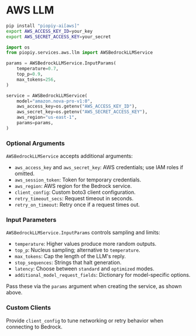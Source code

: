 # AWS LLM

```bash
pip install "piopiy-ai[aws]"
export AWS_ACCESS_KEY_ID=your_key
export AWS_SECRET_ACCESS_KEY=your_secret
```

```python
import os
from piopiy.services.aws.llm import AWSBedrockLLMService

params = AWSBedrockLLMService.InputParams(
    temperature=0.7,
    top_p=0.9,
    max_tokens=256,
)

service = AWSBedrockLLMService(
    model="amazon.nova-pro-v1:0",
    aws_access_key=os.getenv("AWS_ACCESS_KEY_ID"),
    aws_secret_key=os.getenv("AWS_SECRET_ACCESS_KEY"),
    aws_region="us-east-1",
    params=params,
)
```

### Optional Arguments

`AWSBedrockLLMService` accepts additional arguments:

- `aws_access_key` and `aws_secret_key`: AWS credentials; use IAM roles if omitted.
- `aws_session_token`: Token for temporary credentials.
- `aws_region`: AWS region for the Bedrock service.
- `client_config`: Custom boto3 client configuration.
- `retry_timeout_secs`: Request timeout in seconds.
- `retry_on_timeout`: Retry once if a request times out.

### Input Parameters

`AWSBedrockLLMService.InputParams` controls sampling and limits:

- `temperature`: Higher values produce more random outputs.
- `top_p`: Nucleus sampling; alternative to `temperature`.
- `max_tokens`: Cap the length of the LLM's reply.
- `stop_sequences`: Strings that halt generation.
- `latency`: Choose between `standard` and `optimized` modes.
- `additional_model_request_fields`: Dictionary for model-specific options.

Pass these via the `params` argument when creating the service, as shown above.

### Custom Clients

Provide `client_config` to tune networking or retry behavior when connecting to Bedrock.
